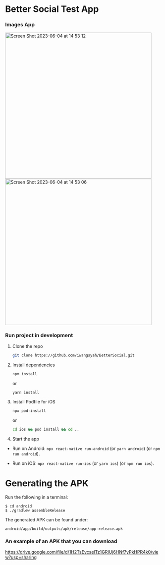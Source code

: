 # Better Social Test App

### Images App

<img width="472" alt="Screen Shot 2023-06-04 at 14 53 12" src="https://github.com/iwangsyah/BetterSocial/assets/31063335/b1472b26-7d46-4554-9635-0aa09b3d886f">
<img width="472" alt="Screen Shot 2023-06-04 at 14 53 06" src="https://github.com/iwangsyah/BetterSocial/assets/31063335/a0926a95-678a-4341-b366-a0a6520850e0">

### Run project in development

1. Clone the repo
   ```sh
   git clone https://github.com/iwangsyah/BetterSocial.git
   ```
2. Install dependencies
   ```sh
   npm install
   ```
   or
   
   ```sh
   yarn install
   ```
3. Install Podfile for iOS
   ```sh
   npx pod-install
   ```
    or
  
   ```sh
   cd ios && pod install && cd ..
   ```
4. Start the app
  - Run on Android: `npx react-native run-android` (or `yarn android`)  (or `npm run android`).

  - Run on iOS: `npx react-native run-ios` (or `yarn ios`) (or `npm run ios`).


# Generating the APK
Run the following in a terminal:

```
$ cd android
$ ./gradlew assembleRelease
```

The generated APK can be found under:
```
android/app/build/outputs/apk/release/app-release.apk
```

### An example of an APK that you can download
https://drive.google.com/file/d/1H2TsEvcselTz1GRIUj6HNf7yPkHPR4k0/view?usp=sharing
